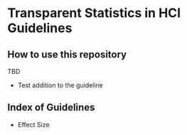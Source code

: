 # Transparent Statistics in HCI Guidelines

## How to use this repository

TBD

* Test addition to the guideline



## Index of Guidelines

* Effect Size

